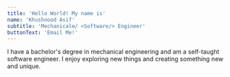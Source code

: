 ```yaml
---
title: 'Hello World! My name is'
name: 'Khushnood Asif'
subtitle: 'Mechanical⚙/ <Software/> Engineer'
buttonText: 'Email Me!'
---
```


I have a bachelor's degree in mechanical engineering and am a self-taught software engineer. I enjoy exploring new things and creating something new and unique.